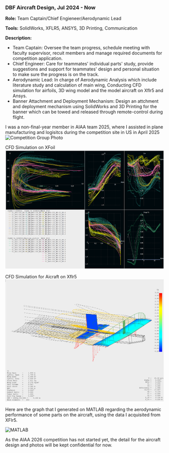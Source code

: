 ### DBF Aircraft Design, Jul 2024 - Now

**Role:** Team Captain/Chief Engieneer/Aerodynamic Lead

**Tools:** SolidWorks, XFLR5, ANSYS, 3D Printing, Communication

**Description:**
- Team Captain: Oversee the team progress, schedule meeting with faculty supervisor, recuit members and manage required documents for competition application.
- Chief Engineer: Care for teammates' individual parts' study, provide suggestions and support for teammates' design and personal situation to make sure the progress is on the track.
- Aerodynamic Lead: In charge of Aerodynamic Analysis which include literature study and calculation of main wing, Conducting CFD simulation for airfoils, 3D wing model and the model aircraft on Xflr5 and Ansys.
- Banner Attachment and Deployment Mechanism: Design an attchment and deployment mechanism using SolidWorks and 3D Printing for the banner which can be towed and released through remote-control during flight.

I was a non-final-year member in AIAA team 2025, where I assisted in plane manufacturing and logisitcs during the competition site in US in April 2025
![Competition Group Photo](https://github.com/Leilazehui/Leilazehui.github.io/blob/main/Assets/Team_helper_aiaa_2025.jpg)

CFD Simulation on XFoil
![CFD airfoil](https://github.com/Leilazehui/Leilazehui.github.io/blob/main/Assets/CFD_Analysis_on_Xflr5.png)

CFD Simulation for Aicraft on Xflr5
![CFD aircraft](https://github.com/Leilazehui/Leilazehui.github.io/blob/main/Assets/CFD_Simulation_on_aicraft.png)

Here are the graph that I generated on MATLAB regarding the aerodynamic performance of some parts on the aircraft, using the data I acquisited from XFlr5.

![MATLAB]()

As the AIAA 2026 competition has not started yet, the detail for the aircraft design and photos will be kept confidential for now.
